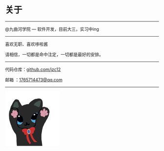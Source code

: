# 关于

---

@九曲河学院 — 软件开发，目前大三，实习中ing

---

喜欢无职、喜欢哆啦酱

请相信，一切都是命中注定，一切都是最好的安排。

---

代码仓库：[github.com/jzc12](https://github.com/jzc12)

邮箱    ：[1765714473@qq.com](mailto:1765714473@qq.com)

---

<img src="./../assets/cat.gif" alt="cat" style="zoom:33%;" />
